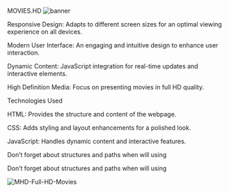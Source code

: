 MOVIES.HD
![banner](https://github.com/user-attachments/assets/32e98325-e6bd-4af2-8414-766756422331)


Responsive Design: Adapts to different screen sizes for an optimal viewing experience on all devices.

Modern User Interface: An engaging and intuitive design to enhance user interaction.

Dynamic Content: JavaScript integration for real-time updates and interactive elements.

High Definition Media: Focus on presenting movies in full HD quality.


Technologies Used

HTML: Provides the structure and content of the webpage.

CSS: Adds styling and layout enhancements for a polished look.

JavaScript: Handles dynamic content and interactive features.

Don’t forget about structures and paths when will using





Don’t forget about structures and paths when will using





![MHD-Full-HD-Movies](https://github.com/user-attachments/assets/8e64fb8c-d0ee-4a12-a744-f2bfc07e36cf)





